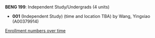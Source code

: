 **BENG 199**: Independent Study/Undergrads (4 units)

- **001** (Independent Study) (time and location TBA) by Wang, Yingxiao (A00379914)

[Enrollment numbers over time](./BENG199.tsv)
